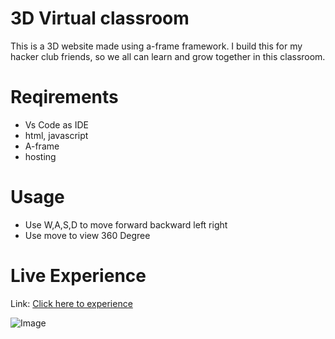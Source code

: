 # 3D Virtual classroom
This is a 3D website made using a-frame framework. I build this for my hacker club friends, so we all can learn and grow together in this classroom.


# Reqirements
- Vs Code as IDE
- html, javascript
- A-frame 
- hosting


# Usage
- Use W,A,S,D to move forward backward left right
- Use move to view 360 Degree

# Live Experience

Link: [Click here to experience](https://nikhil.eu.org/frap/index.html)



![Image](https://i.ibb.co/Lg8wS6G/Screenshot-198.png)
 
